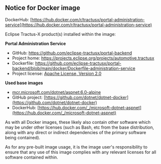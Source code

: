 ## Notice for Docker image

DockerHub: [https://hub.docker.com/r/tractusx/portal-administration-service](https://hub.docker.com/r/tractusx/portal-administration-service)

Eclipse Tractus-X product(s) installed within the image:

__Portal Administration Service__

- GitHub: https://github.com/eclipse-tractusx/portal-backend
- Project home: https://projects.eclipse.org/projects/automotive.tractusx
- Dockerfile: https://github.com/eclipse-tractusx/portal-backend/blob/main/docker/Dockerfile-administration-service
- Project license: [Apache License, Version 2.0](https://github.com/eclipse-tractusx/portal-backend/blob/main/LICENSE)

__Used base images__

- [mcr.microsoft.com/dotnet/aspnet:6.0-alpine](https://github.com/dotnet/dotnet-docker/blob/main/src/aspnet/6.0/alpine3.17/amd64/Dockerfile)
- GitHub project: [https://github.com/dotnet/dotnet-docker](https://github.com/dotnet/dotnet-docker)
- DockerHub: [https://hub.docker.com/_/microsoft-dotnet-aspnet](https://hub.docker.com/_/microsoft-dotnet-aspnet)

As with all Docker images, these likely also contain other software which may be under other licenses (such as Bash, etc from the base distribution, along with any direct or indirect dependencies of the primary software being contained).

As for any pre-built image usage, it is the image user's responsibility to ensure that any use of this image complies with any relevant licenses for all software contained within.
